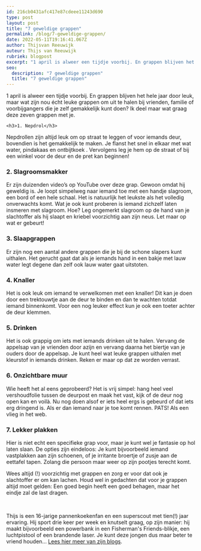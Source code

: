 ```yaml
---
id: 216cb0431afc417e87cdeee11243d690
type: post
layout: post
title: "7 geweldige grappen"
permalink: /blog/7-geweldige-grappen/
date: 2022-05-11T19:16:41.067Z
author: Thijsvan Reeuwijk
auteur: Thijs van Reeuwijk
rubriek: blogpost
excerpt: "1 april is alweer een tijdje voorbij. En grappen blijven het hele jaar door leuk, maar wat zijn nou écht leuke grappen om uit te halen bij vrienden, familie of voorbijgangers die je zelf gemakkelijk kunt doen? Ik deel maar wat graag deze zeven grappen met je.  "
seo:
  description: "7 geweldige grappen"
  title: "7 geweldige grappen"
---
```

1 april is alweer een tijdje voorbij. En grappen blijven het hele jaar door leuk, maar wat zijn nou écht leuke grappen om uit te halen bij vrienden, familie of voorbijgangers die je zelf gemakkelijk kunt doen? Ik deel maar wat graag deze zeven grappen met je.  

    <h3>1. Nepdrol</h3>
<p>Nepdrollen zijn altijd leuk om op straat te leggen of voor iemands deur, bovendien is het gemakkelijk te maken. Je flanst het snel in elkaar met wat water, pindakaas en ontbijtkoek . Vervolgens leg je hem op de straat of bij een winkel voor de deur en de pret kan beginnen!</p>
<h3>2. Slagroomsmakker</h3>
<p>Er zijn duizenden video’s op YouTube over deze grap. Gewoon omdat hij geweldig is. Je loopt simpelweg naar iemand toe met een handje slagroom, een bord of een hele schaal. Het is natuurlijk het leukste als het volledig onverwachts komt. Wat je ook kunt proberen is iemand zichzelf laten insmeren met slagroom. Hoe? Leg ongemerkt slagroom op de hand van je slachtoffer als hij slaapt en kriebel voorzichtig aan zijn neus. Let maar op wat er gebeurt!</p>
<h3>3. Slaapgrappen</h3>
<p>Er zijn nog een aantal andere grappen die je bij de schone slapers kunt uithalen. Het gerucht gaat dat als je iemands hand in een bakje met lauw water legt degene dan zelf ook lauw water gaat uitstoten.</p>
<h3>4. Knaller</h3>
<p>Het is ook leuk om iemand te verwelkomen met een knaller! Dit kan je doen door een trektouwtje aan de deur te binden en dan te wachten totdat iemand binnenkomt. Voor een nog leuker effect kun je ook een toeter achter de deur klemmen.</p>
<h3>5. Drinken</h3>
<p>Het is ook grappig om iets met iemands drinken uit te halen. Vervang de appelsap van je vrienden door azijn en vervang daarna het biertje van je ouders door de appelsap. Je kunt heel wat leuke grappen uithalen met kleurstof in iemands drinken. Reken er maar op dat ze worden verrast.</p>
<h3>6. Onzichtbare muur</h3>
<p>Wie heeft het al eens geprobeerd? Het is vrij simpel: hang heel veel vershoudfolie tussen de deurpost en maak het vast, kijk of de deur nog open kan en voilà. Nu nog doen alsof er iets heel ergs is gebeurd of dat iets erg dringend is. Als er dan iemand naar je toe komt rennen. PATS! Als een vlieg in het web.</p>
<h3>7. Lekker plakken</h3>
<p>Hier is niet echt een specifieke grap voor, maar je kunt wel je fantasie op hol laten slaan. De opties zijn eindeloos: Je kunt bijvoorbeeld iemand vastplakken aan zijn schoenen, of je irritante broertje of zusje aan de eettafel tapen. Zolang die persoon maar weer op zijn pootjes terecht komt.</p>
<p>Wees altijd (!) voorzichtig met grappen en zorg er voor dat ook je slachtoffer er om kan lachen. Houd wel in gedachten dat voor je grappen altijd moet gelden: Een goed begin heeft een goed behagen, maar het eindje zal de last dragen.</p>
<p> </p>
Thijs is een 16-jarige pannenkoekenfan en een superscout met tien(!) jaar ervaring. Hij sport drie keer per week en knutselt graag, op zijn manier: hij maakt bijvoorbeeld een powerbank in een Fisherman's Friends-blikje, een luchtpistool of een brandende laser. Je kunt deze jongen dus maar beter te vriend houden... <a href="/users/thijs-van-reeuwijk">Lees hier meer van zijn blogs</a>.  
